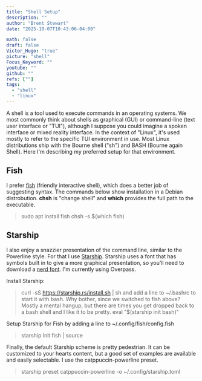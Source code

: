 ```yaml
---
title: "Shell Setup"
description: ""
author: "Brent Stewart"
date: "2025-10-07T10:43:06-04:00"

math: false
draft: false
Victor_Hugo: "true"
picture: "shell"
Focus_Keyword: ""
youtube: ""
github: ""
refs: [""]
tags:
  - "shell"
  - "linux"
---
```

A shell is a tool used to execute commands in an operating systems.  We most commonly think about shells as graphical (GUI) or command-line (text user interface or "TUI"), although I suppose you could imagine a spoken interface or mixed reality interface.  In the context of "Linux", it's used mostly to refer to the specific TUI environment in use.  Most Linux distributions ship with the Bourne shell ("sh") and BASH (Bourne again Shell).  Here I'm describing my preferred setup for that environment.

## Fish
I prefer [fish](https://fishshell.com/) (friendly interactive shell), which does a better job of suggesting syntax.  The commands below show installation in a Debian distrobution.  __chsh__ is "change shell" and __which__ provides the full path to the executable.

> sudo apt install fish
> chsh -s $(which fish)

## Starship
I also enjoy a snazzier presentation of the command line, similar to the Powerline style.  For that I use [Starship](https://starship.rs/).  Starship uses a font that has symbols built in to give a more graphical presentation, so you'll need to download a [nerd font](https://www.nerdfonts.com/font-downloads).  I'm currently using Overpass.

Install Starship:
> curl -sS https://starship.rs/install.sh | sh
and add a line to ~/.bashrc to start it with bash.  Why bother, since we switched to fish above?  Mostly a mental hangup, but there are times you get dropped back to a bash shell and I like it to be pretty.
> eval "$(starship init bash)"

Setup Starship for Fish by adding a line to ~/.config/fish/config.fish
> starship init fish | source

Finally, the default Starship scheme is pretty pedestrian.  It can be customized to your hearts content, but a good set of examples are available and easily selectable.  I use the catppuccin-powerline preset.
> starship preset catppuccin-powerline -o ~/.config/starship.toml

